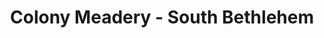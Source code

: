 ---
title: "Colony Meadery - South Bethlehem"
url: /bethlehem/colony-meadery-south-bethlehem/
shop: wine
---